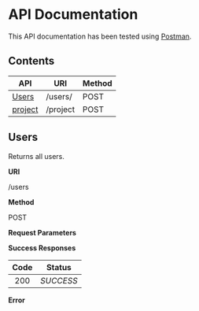 API Documentation
=================

This API documentation has been tested using [Postman](https://www.getpostman.com/).

Contents
--------

| API                                 | URI                       | Method    |
|-------------------------------------|---------------------------|-----------|
| [Users](#users)                     | /users/                   | POST      |
| [project](#project)                 | /project                  | POST      |

Users
-------

Returns all users.

**URI**

/users

**Method**

POST

**Request Parameters**

**Success Responses**

| Code | Status    |                                                                               
|:----:|:---------:|
| 200  | *SUCCESS* |

**Error**
